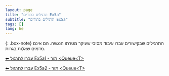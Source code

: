```yaml
---
layout: page
title: "תרגילים בתורים Ex5a"
subtitle: "תרגילים בתורים Ex5a"
tags: []
lang: he
---
```


{: .box-note}
התרגילים שבקישורים עברו עיבוד מסיבי שעיקר מטרתו הנגשה. הם אינם מדמים שאלות בגרות.


[⬅ עברו לתרגול Ex5a1 - תור \<Queue\<T>](/cst/5queue/Ex5a1queue)

[⬅ עברו לתרגול Ex5a2 - תור \<Queue\<T>](/cst/5queue/Ex5a2queue)





